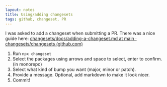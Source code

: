 ```yaml
---
layout: notes
title: Using/adding changesets
tags: github, changeset, PR
---
```


I was asked to add a changeset when submitting a PR. There was a nice guide here:
[changesets/docs/adding-a-changeset.md at main · changesets/changesets (github.com)](https://github.com/changesets/changesets/blob/main/docs/adding-a-changeset.md)

1. Run `npx changeset`
2. Select the packages using arrows and space to select, enter to confirm. (in monorepo)
3. Select what kind of bump you want (major, minor or patch).
4. Provide a message. Optional, add markdown to make it look nicer.
5. Commit!